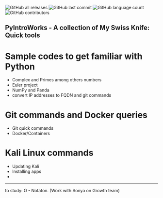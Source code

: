 
![GitHub all releases](https://img.shields.io/github/downloads/tobystic/PyIntroWorks/total?color=%2300ff00&logo=Github&style=plastic)
![GitHub last commit](https://img.shields.io/github/last-commit/tobystic/PyIntroWorks?color=%2300ff00&logo=github&logoColor=blue)
![GitHub language count](https://img.shields.io/github/languages/count/tobystic/PyIntroWorks?logo=github&logoColor=white)
![GitHub contributors](https://img.shields.io/github/contributors/tobystic/PyIntroWorks?color=blue&logo=Microsoft%20azure&logoColor=blue&style=plastic)


## PyIntroWorks - A collection of My Swiss Knife: Quick tools

# Sample codes to get familiar with Python 

 - Complex and Primes among others numbers
 - Euler project
 - NumPy and Panda
 - convert IP addresses to FQDN and git commands

# Git commands and Docker queries
 
 - Git quick commands
 - Docker/Containers 

# Kali Linux commands
 - Updating Kali
 - Installing apps
 - 

-----------------------------------------------------------------------
to study:
O - Notaton. (Work with Sonya on Growth team)
